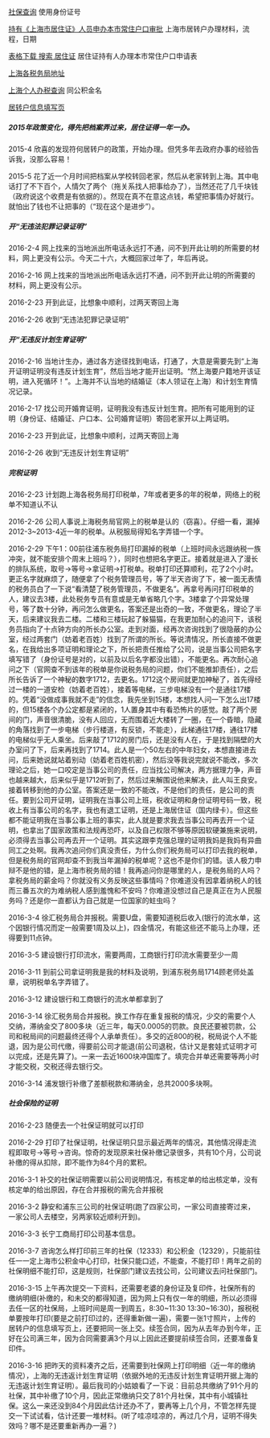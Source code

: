 [社保查询](http://www.12333sh.gov.cn/sbsjb/wzb/226.jsp#) 使用身份证号

[持有《上海市居住证》人员申办本市常住户口审批](http://www.12333sh.gov.cn/201412333/wsbs/xz/03/) 上海市居转户办理材料，流程，日期

[表格下载 搜索 居住证](http://www.12333sh.gov.cn/201412333/wsbs/bgxz/14/index.shtml) 居住证持有人办理本市常住户口申请表

[上海各税务局地址](http://www.tax.sh.gov.cn/pub/bsfw/bszn/csdwfw/)

[上海个人办税查询](https://gr.tax.sh.gov.cn/pages/geren/login.xhtml) 同公积金名

[居转户信息填写页](http://jzh.12333sh.gov.cn/jzh/)


##### 2015年政策变化，得先把档案弄过来，居住证得一年一办。
2015-4 欣喜的发现符何居转户的政策，开始办理。但凭多年去政府办事的经验告诉我，没那么容易！

2015-5 花了近一个月时间把档案从学校转回老家，然后从老家转到上海。其中电话打了不下百个，人情欠了两个（拖关系找人把事给办了），当然还花了几千块钱（政府说这个收费是有依据的）。然现在真不在意这点钱，希望把事情办好就行。就怕出了钱也不让把事的（“现在这个是进步”）。

##### 开“无违法犯罪记录证明”
2016-2-4 网上找来的当地派出所电话永远打不通，问不到开此让明的所需要的材料，网上更没有公示。今天二十六，大概回家过年了，年后再说。

2016-2-16 网上找来的当地派出所电话永远打不通，问不到开此让明的所需要的材料，网上更没有公示。

2016-2-23 开到此证，比想象中顺利，过两天寄回上海

2016-2-26 收到“无违法犯罪记录证明”

##### 开“无违反计划生育证明”
2016-2-16 当地计生办，通过各方途径找到电话，打通了，大意是需要先到“上海开证明证明没有违反计划生育”，然后当地才能开出证明。“然上海要户籍地开该证明，进入死循环！”。上海并不认当地的结婚证（本人领证在上海）和计划生育情况记录。

2016-2-17 找公司开婚育证明，证明我没有违反计划生育。把所有可能用到的证明（身份证、结婚证、户口本、公司婚育证明）寄回老家开以上两证明。

2016-2-23 开到此证，比想象中顺利，过两天寄回上海

2016-2-26 收到“无违反计划生育证明”

##### 完税证明
2016-2-23 计划跑上海各税务局打印税单，7年或者更多的年的税单，网络上的税单不知道认不认

2016-2-26 公司人事说上海税务局官网上的税单是认的（窃喜）。仔细一看，漏掉2012-3~2013-4近一年的税单。从税服局得知名字弄错一个字。

2016-2-29 下午1：00前往浦东税务局打印漏掉的税单（上班时间永远跟纳税一族冲突，就不能安排个周末上班吗？），同时也想把名字更正。接着就是进入了漫长的排队系统，取号->等号->拿证明->打税单。税单打印还算顺利，花了2个小时。更正名字就麻烦了，随便拿了个税务管理员号，等了半天咨询了下，被一面无表情的税务员白了一下说“看清楚了税务管理员，不做更名”。再拿号再问打印税单的人，建议去3楼，此处税务专员有意或是无单省略几个字。3楼拿了个异常处理号，等了数十分钟，再问怎么做更名，答案还是出奇的一致，不做更名，理论了半天，后来建议我去二楼。二楼和三楼玩起了躲猫猫，在我更加耐心的追问下，该税务员指向了十点钟方向的所长办公室。走到对面，经再次咨询找到了很隐蔽的办公室，经过两套门（妨着老百姓）找到了所谓的所长。等说清情况，所长直接不做更名，在我给出多项证明和理论之下，所长把责任推给了公司，说是当事公司把名字填写错了（身份证号是对的，以前及以后名字都没出错），不能更名。再次耐心追问之下（官网查不到该年的税单是你说税务局的问题，你们不能推卸责任），之后所长告诉了一个神秘的数字1712，去更名。1712这个房间就更加神秘了，首先得经过一楼的一道安检（妨着老百姓），接着等电梯，三步电梯没有一个是通往17楼的。凭着“没做成事我就不走”的信念，我先坐到15楼，本想找人问一下怎么出17楼的，但15楼各个办公定都是紧闭的，1人置身其中有看恐怖片的感觉。敲了两个房间的门，声音很清脆，没有人回应，无而围着近大楼转了一圈，在一个昏暗，隐藏的角落找到了一步电梯（步行楼道，有反锁，不能走），此梯通往17楼，通往17楼的电梯似乎无人乘坐。后来敲了1712的房门后，还是没有人在，于是找到隔壁的大办室问了下，后来再找到了1714。此人是一个50左右的中年妇女，本想直接进去问，后来她说就站着别动（妨着老百姓机密），然后没等我说完就说不能改，多次理论之后，她一口咬定是当事公司的责任，应当找公司解决，两方据理力争，声音也越来越大，后来似乎是1712听到了，然后过来解围说他来解决，此人叫王良安。接着转移到他的办公室。答案还是一致的不能改，不是他们的责任，是公司的责任。要到公司开证明，证明我在当事公司上班，税收证明和身份证明号码一致，税收上有当事公司的名字，我也有退工证明，还是上海居住证（国内绿卡）。但这些都不能证明我在当事公事上班的事实，此人就是要求我去当事公司再去开一个证明，也拿出了国家政策和法规再恐吓，以及自己权限不够等原因软硬兼施来说明，必须得去当事公司再去开一个证明。其实这跟李克强总理的证明我妈是我妈有异曲同工之处啊。我再次追问你们真没责任，为什么你们税务局可以打印去我的税单，但是税务局的官网却查不到我当年漏掉的税单呢？这也不是你们的错。该人极力申辩不是他的错，是上海市税务局的错！我再追问你是哪里的人，是税务局的人吗？拿税务局的薪金吗？你就没有义务反映这些事情吗？你难道没有因拿着纳税人的钱而三番五次的为难纳税人感到羞愧和不安吗？你难道没想过自己是真正在为人民服务吗？还是你一直都认为自己就是一位国家的蛀虫吗？

2016-3-4 徐汇税务局合并报税。需要U盘，需要知道税后收入(银行的流水单，这个因银行情况而定一般需要1周及以上)，四金情况，有能这些还不能马上办理，还得要到11点钟。

2016-3-5 建设银行打印流水，需要两周，工商银行打印流水需要至少一周

2016-3-11 到前公司拿证明我是我的材料及说明，到浦东税务局1714顾老师处盖章，说明税单名字弄错了。

2016-3-12 建设银行和工商银行的流水单都拿到了

2016-3-14 徐汇税务局合并报税。换工作存在重复报税的情况，少交的需要个人交纳，滞纳金交了800多块（近三年，每天0.0005的罚款。良民还要被罚款，公司和税局间的问题最终还得个人承单责任）。多交的近800的税，税局说个人不能退，因为是公司代缴，得要前公司才能退(前公司退税，估计又是套娃式证明才可以完成，还是先算了)。一来一去近1600块冲国库了。填完合并单还需要等两小时才能交税，交税还得去银行交。

2016-3-14 浦发银行补缴了差额税款和滞纳金，总共2000多块啊。


##### 社会保险的证明
2016-2-23 随便去一个社保证明就可以打印

2016-2-29 打印了社保证明，社保证明只显示最近两年的情况，其他情况得走流程即取号->等号->咨询。惊奇的发现原来社保补缴记录很多，共有10个月，公司说补缴的得从扣除，即不能作为84个月的累积。

2016-3-1 补交的社保证明需要以前公司说明情况，有核定单的给出核定单，没有核定单的给出原因，存在合并报税的需先合并报税

2016-3-2 静安和浦东三公司的社保证明(跑了四家公司，一家公司直接寄过来，一家公司人去楼空，另两家较近顺利开到)。

2016-3-3 长宁工商局打印公司基本信息。

2016-3-7 咨询怎么样打印前三年的社保（12333）和公积金（12329），只能前往任一一定上海市公积金中心打印，社保只能口述，不能查，不能打印！两年之前的社保明细不能打印，这是规则，社保部门建议去找公司，公司建议去问社保部门。

2016-3-15 上午再次提交一下资料，还需要老婆的身份证及复印件，社保所有的缴纳明细(补缴的，和未交的都得知道，因为网上只有仅一年的明细，所以必须得去任一区的社保局，上班时间是周一到周五，8:30~11:30  13:30~16:30)，报税税单要按年打印(要是之前打印过的，还得重新做一遍)，需要一张1寸照片，上传的居转户的信息填写页上，还要把同一张上交。续签合同，因为从去年办到今年，正好在公司满三年，因为合同需要满3个月以上因此还要提前续签合同，还要准备复印件。

2016-3-16 把昨天的资料凑齐之后，还需要到社保网上打印明细（近一年的缴纳情况），上海的无违返计划生育证明（依据外地的无违反计划生育证明开据上海的无违返计划生育证明）。最后我司的小姑娘看了一下说：目前总共缴纳了91个月的社保，其中补缴了10个月，因此正常缴纳只交了81个月社保，其中有小城镇社保。这么一来还没到84个月因此估计还办不了，要再等上几个月，不管怎样先提交一下试试看，估计还要一堆材料。(听了哇凉哇凉的，再过几个月，证明不得失效吗？哪不是还要重新再办一遍？)